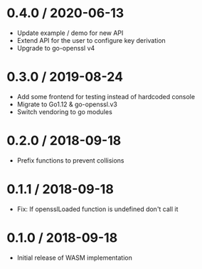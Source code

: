 # 0.4.0 / 2020-06-13

  * Update example / demo for new API
  * Extend API for the user to configure key derivation
  * Upgrade to go-openssl v4

# 0.3.0 / 2019-08-24

  * Add some frontend for testing instead of hardcoded console
  * Migrate to Go1.12 & go-openssl.v3
  * Switch vendoring to go modules

# 0.2.0 / 2018-09-18

  * Prefix functions to prevent collisions

# 0.1.1 / 2018-09-18

  * Fix: If opensslLoaded function is undefined don't call it

# 0.1.0 / 2018-09-18

  * Initial release of WASM implementation
